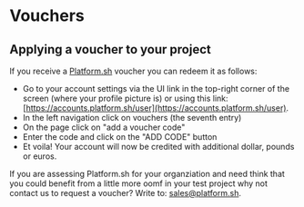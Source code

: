 # Vouchers 

## Applying a voucher to your project

If you receive a [Platform.sh](https://platform.sh/) voucher you can redeem it as follows:

* Go to your account settings via the UI link in the top-right corner of the screen (where your profile picture is) or using this link: [https://accounts.platform.sh/user](https://accounts.platform.sh/user).
* In the left navigation click on vouchers (the seventh entry)
* On the page click on "add a voucher code"
* Enter the code and click on the "ADD CODE" button
* Et voila! Your account will now be credited with additional dollar, pounds or euros. 

If you are assessing Platform.sh for your organziation and need think that you could benefit from a little more oomf in your test project why not contact us to request a voucher? Write to: sales@platform.sh.
